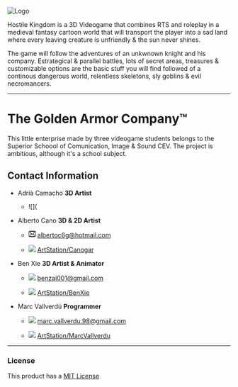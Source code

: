 ![Logo](https://github.com/GoldenArmor/HostileKingdom/blob/master/WikiResources/Logo.png "Logo")

Hostile Kingdom is a 3D Videogame that combines RTS and roleplay in a medieval fantasy cartoon world that will transport the player into a sad land where every leaving creature is unfriendly & the sun never shines. 

The game will follow the adventures of an unkwnown knight and his company. Estrategical & parallel battles, lots of secret areas, treasures & customizable options are the basic stuff you will find followed of a continous dangerous world, relentless skeletons, sly goblins & evil necromancers. 

------

# The Golden Armor Company™

This little enterprise made by three videogame students belongs to the Superior Schoool of Comunication, Image & Sound CEV.
The project is ambitious, although it's a school subject. 

## Contact Information

* Adrià Camacho **3D Artist**

  * ![](

* Alberto Cano **3D & 2D Artist**

  * ![](WikiResources/Email_Icon.png) albertoc6g@hotmail.com

  * ![](https://github.com/GoldenArmor/HostileKingdom/blob/master/WikiResources/Artstation_Icon.png) 
[ArtStation/Canogar](https://www.artstation.com/canogar "ArtStation")

* Ben Xie **3D Artist & Animator**

  * ![](https://github.com/GoldenArmor/HostileKingdom/blob/master/WikiResources/Email_Icon.png) benzai001@gmail.com

  * ![](https://github.com/GoldenArmor/HostileKingdom/blob/master/WikiResources/Artstation_Icon.png) 
[ArtStation/BenXie](https://www.artstation.com/benxie "ArtStation")

* Marc Vallverdú **Programmer**

  * ![](https://github.com/GoldenArmor/HostileKingdom/blob/master/WikiResources/Email_Icon.png) marc.vallverdu.98@gmail.com

  * ![](https://github.com/GoldenArmor/HostileKingdom/blob/master/WikiResources/Artstation_Icon.png) 
[ArtStation/MarcVallverdu](https://www.artstation.com/quooler "ArtStation")

------

### License

This product has a [MIT License](https://github.com/GoldenArmor/HostileKingdom/blob/master/LICENSE "License")

